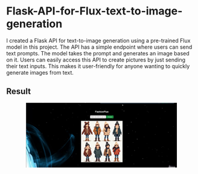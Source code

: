 # Flask-API-for-Flux-text-to-image-generation
I created a Flask API for text-to-image generation using a pre-trained Flux model in this project. The API has a simple endpoint where users can send text prompts. The model takes the prompt and generates an image based on it. Users can easily access this API to create pictures by just sending their text inputs. This makes it user-friendly for anyone wanting to quickly generate images from text.

## Result
<p align="center">
  <img src="output.png" alt="Centered Image" width="400">
</p>
